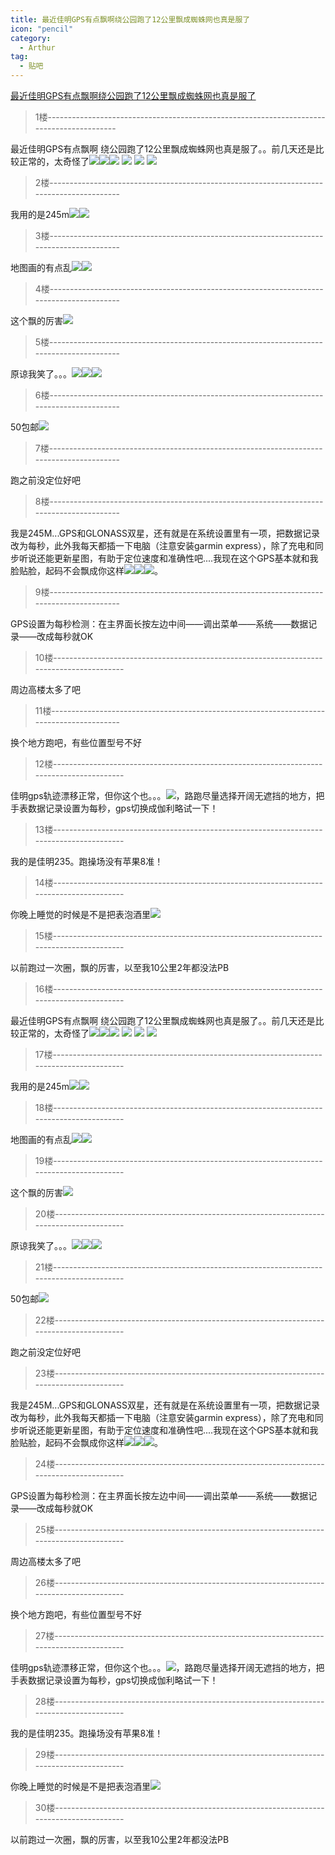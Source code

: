 ```yaml
---
title: 最近佳明GPS有点飘啊绕公园跑了12公里飘成蜘蛛网也真是服了
icon: "pencil"
category:
  - Arthur
tag:
  - 贴吧
---
```


[最近佳明GPS有点飘啊绕公园跑了12公里飘成蜘蛛网也真是服了](https://tieba.baidu.com/p/6442154267?pid=129351989129&cid=0#129351989129)


>1楼-----------------------------------------------------------------------------------------

最近佳明GPS有点飘啊
绕公园跑了12公里飘成蜘蛛网也真是服了。。前几天还是比较正常的，太奇怪了![](https://gsp0.baidu.com/5aAHeD3nKhI2p27j8IqW0jdnxx1xbK/tb/editor/images/client/image_emoticon8.png)![](https://gsp0.baidu.com/5aAHeD3nKhI2p27j8IqW0jdnxx1xbK/tb/editor/images/client/image_emoticon8.png)![](https://gsp0.baidu.com/5aAHeD3nKhI2p27j8IqW0jdnxx1xbK/tb/editor/images/client/image_emoticon8.png)
![](http://tiebapic.baidu.com/forum/w%3D580/sign=0f7add0efcf81a4c2632ecc1e72b6029/e2a36e061d950a7b014121be1dd162d9f3d3c9fb.jpg?tbpicau=2023-09-06-05_df995c1c2d92fddeaf18b0f7151534a9)
![](http://tiebapic.baidu.com/forum/w%3D580/sign=4f90d75a16e9390156028d364bed54f9/7752d72a6059252de763727e239b033b5ab5b9fb.jpg?tbpicau=2023-09-06-05_ffc95e8b29105a2c7bbc3b95c53d833b)
![](http://tiebapic.baidu.com/forum/w%3D580/sign=811d0c048558d109c4e3a9bae159ccd0/8076a3cc7cd98d105da0634b363fb80e7aec90fb.jpg?tbpicau=2023-09-06-05_26b38ef9dbf92064e76c0e22567ec413)

>2楼-----------------------------------------------------------------------------------------

我用的是245m![](https://gsp0.baidu.com/5aAHeD3nKhI2p27j8IqW0jdnxx1xbK/tb/editor/images/client/image_emoticon33.png)![](https://gsp0.baidu.com/5aAHeD3nKhI2p27j8IqW0jdnxx1xbK/tb/editor/images/client/image_emoticon33.png)

>3楼-----------------------------------------------------------------------------------------

地图画的有点乱![](https://gsp0.baidu.com/5aAHeD3nKhI2p27j8IqW0jdnxx1xbK/tb/editor/images/client/image_emoticon67.png)![](https://gsp0.baidu.com/5aAHeD3nKhI2p27j8IqW0jdnxx1xbK/tb/editor/images/client/image_emoticon67.png)

>4楼-----------------------------------------------------------------------------------------

这个飘的厉害![](https://gsp0.baidu.com/5aAHeD3nKhI2p27j8IqW0jdnxx1xbK/tb/editor/images/client/image_emoticon24.png)

>5楼-----------------------------------------------------------------------------------------

原谅我笑了。。。![](https://gsp0.baidu.com/5aAHeD3nKhI2p27j8IqW0jdnxx1xbK/tb/editor/images/client/image_emoticon25.png)![](https://gsp0.baidu.com/5aAHeD3nKhI2p27j8IqW0jdnxx1xbK/tb/editor/images/client/image_emoticon25.png)![](https://gsp0.baidu.com/5aAHeD3nKhI2p27j8IqW0jdnxx1xbK/tb/editor/images/client/image_emoticon25.png)

>6楼-----------------------------------------------------------------------------------------

50包邮![](https://gsp0.baidu.com/5aAHeD3nKhI2p27j8IqW0jdnxx1xbK/tb/editor/images/client/image_emoticon2.png)

>7楼-----------------------------------------------------------------------------------------

跑之前没定位好吧

>8楼-----------------------------------------------------------------------------------------

我是245M...GPS和GLONASS双星，还有就是在系统设置里有一项，把数据记录改为每秒，此外我每天都插一下电脑（注意安装garmin express），除了充电和同步听说还能更新星图，有助于定位速度和准确性吧....我现在这个GPS基本就和我脸贴脸，起码不会飘成你这样![](https://gsp0.baidu.com/5aAHeD3nKhI2p27j8IqW0jdnxx1xbK/tb/editor/images/client/image_emoticon66.png)![](https://gsp0.baidu.com/5aAHeD3nKhI2p27j8IqW0jdnxx1xbK/tb/editor/images/client/image_emoticon66.png)![](https://gsp0.baidu.com/5aAHeD3nKhI2p27j8IqW0jdnxx1xbK/tb/editor/images/client/image_emoticon66.png)。

>9楼-----------------------------------------------------------------------------------------

GPS设置为每秒检测：在主界面长按左边中间——调出菜单——系统——数据记录——改成每秒就OK

>10楼-----------------------------------------------------------------------------------------

周边高楼太多了吧

>11楼-----------------------------------------------------------------------------------------

换个地方跑吧，有些位置型号不好

>12楼-----------------------------------------------------------------------------------------

佳明gps轨迹漂移正常，但你这个也。。。![](https://gsp0.baidu.com/5aAHeD3nKhI2p27j8IqW0jdnxx1xbK/tb/editor/images/client/image_emoticon95.png)，路跑尽量选择开阔无遮挡的地方，把手表数据记录设置为每秒，gps切换成伽利略试一下！

>13楼-----------------------------------------------------------------------------------------

我的是佳明235。跑操场没有苹果8准！

>14楼-----------------------------------------------------------------------------------------

你晚上睡觉的时候是不是把表泡酒里![](https://gsp0.baidu.com/5aAHeD3nKhI2p27j8IqW0jdnxx1xbK/tb/editor/images/client/image_emoticon16.png)

>15楼-----------------------------------------------------------------------------------------

以前跑过一次圈，飘的厉害，以至我10公里2年都没法PB

>16楼-----------------------------------------------------------------------------------------

最近佳明GPS有点飘啊
绕公园跑了12公里飘成蜘蛛网也真是服了。。前几天还是比较正常的，太奇怪了![](https://gsp0.baidu.com/5aAHeD3nKhI2p27j8IqW0jdnxx1xbK/tb/editor/images/client/image_emoticon8.png)![](https://gsp0.baidu.com/5aAHeD3nKhI2p27j8IqW0jdnxx1xbK/tb/editor/images/client/image_emoticon8.png)![](https://gsp0.baidu.com/5aAHeD3nKhI2p27j8IqW0jdnxx1xbK/tb/editor/images/client/image_emoticon8.png)
![](http://tiebapic.baidu.com/forum/w%3D580/sign=0f7add0efcf81a4c2632ecc1e72b6029/e2a36e061d950a7b014121be1dd162d9f3d3c9fb.jpg?tbpicau=2023-09-06-05_df995c1c2d92fddeaf18b0f7151534a9)
![](http://tiebapic.baidu.com/forum/w%3D580/sign=4f90d75a16e9390156028d364bed54f9/7752d72a6059252de763727e239b033b5ab5b9fb.jpg?tbpicau=2023-09-06-05_ffc95e8b29105a2c7bbc3b95c53d833b)
![](http://tiebapic.baidu.com/forum/w%3D580/sign=811d0c048558d109c4e3a9bae159ccd0/8076a3cc7cd98d105da0634b363fb80e7aec90fb.jpg?tbpicau=2023-09-06-05_26b38ef9dbf92064e76c0e22567ec413)

>17楼-----------------------------------------------------------------------------------------

我用的是245m![](https://gsp0.baidu.com/5aAHeD3nKhI2p27j8IqW0jdnxx1xbK/tb/editor/images/client/image_emoticon33.png)![](https://gsp0.baidu.com/5aAHeD3nKhI2p27j8IqW0jdnxx1xbK/tb/editor/images/client/image_emoticon33.png)

>18楼-----------------------------------------------------------------------------------------

地图画的有点乱![](https://gsp0.baidu.com/5aAHeD3nKhI2p27j8IqW0jdnxx1xbK/tb/editor/images/client/image_emoticon67.png)![](https://gsp0.baidu.com/5aAHeD3nKhI2p27j8IqW0jdnxx1xbK/tb/editor/images/client/image_emoticon67.png)

>19楼-----------------------------------------------------------------------------------------

这个飘的厉害![](https://gsp0.baidu.com/5aAHeD3nKhI2p27j8IqW0jdnxx1xbK/tb/editor/images/client/image_emoticon24.png)

>20楼-----------------------------------------------------------------------------------------

原谅我笑了。。。![](https://gsp0.baidu.com/5aAHeD3nKhI2p27j8IqW0jdnxx1xbK/tb/editor/images/client/image_emoticon25.png)![](https://gsp0.baidu.com/5aAHeD3nKhI2p27j8IqW0jdnxx1xbK/tb/editor/images/client/image_emoticon25.png)![](https://gsp0.baidu.com/5aAHeD3nKhI2p27j8IqW0jdnxx1xbK/tb/editor/images/client/image_emoticon25.png)

>21楼-----------------------------------------------------------------------------------------

50包邮![](https://gsp0.baidu.com/5aAHeD3nKhI2p27j8IqW0jdnxx1xbK/tb/editor/images/client/image_emoticon2.png)

>22楼-----------------------------------------------------------------------------------------

跑之前没定位好吧

>23楼-----------------------------------------------------------------------------------------

我是245M...GPS和GLONASS双星，还有就是在系统设置里有一项，把数据记录改为每秒，此外我每天都插一下电脑（注意安装garmin express），除了充电和同步听说还能更新星图，有助于定位速度和准确性吧....我现在这个GPS基本就和我脸贴脸，起码不会飘成你这样![](https://gsp0.baidu.com/5aAHeD3nKhI2p27j8IqW0jdnxx1xbK/tb/editor/images/client/image_emoticon66.png)![](https://gsp0.baidu.com/5aAHeD3nKhI2p27j8IqW0jdnxx1xbK/tb/editor/images/client/image_emoticon66.png)![](https://gsp0.baidu.com/5aAHeD3nKhI2p27j8IqW0jdnxx1xbK/tb/editor/images/client/image_emoticon66.png)。

>24楼-----------------------------------------------------------------------------------------

GPS设置为每秒检测：在主界面长按左边中间——调出菜单——系统——数据记录——改成每秒就OK

>25楼-----------------------------------------------------------------------------------------

周边高楼太多了吧

>26楼-----------------------------------------------------------------------------------------

换个地方跑吧，有些位置型号不好

>27楼-----------------------------------------------------------------------------------------

佳明gps轨迹漂移正常，但你这个也。。。![](https://gsp0.baidu.com/5aAHeD3nKhI2p27j8IqW0jdnxx1xbK/tb/editor/images/client/image_emoticon95.png)，路跑尽量选择开阔无遮挡的地方，把手表数据记录设置为每秒，gps切换成伽利略试一下！

>28楼-----------------------------------------------------------------------------------------

我的是佳明235。跑操场没有苹果8准！

>29楼-----------------------------------------------------------------------------------------

你晚上睡觉的时候是不是把表泡酒里![](https://gsp0.baidu.com/5aAHeD3nKhI2p27j8IqW0jdnxx1xbK/tb/editor/images/client/image_emoticon16.png)

>30楼-----------------------------------------------------------------------------------------

以前跑过一次圈，飘的厉害，以至我10公里2年都没法PB
